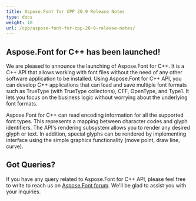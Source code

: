 ```yaml
---
title: Aspose.Font for CPP 20.9 Release Notes
type: docs
weight: 10
url: /cpp/aspose-font-for-cpp-20-9-release-notes/
---
```


## Aspose.Font for C++ has been launched!

We are pleased to announce the launching of Aspose.Font for C++. It is a C++ API that allows working with font files without the need of any other software application to be installed. Using Aspose.Font for C++ API, you can develop C++ applications that can load and save multiple font formats such as TrueType (with TrueType collectons), CFF, OpenType, and Type1. It lets you focus on the business logic without worrying about the underlying font formats.

Aspose.Font for C++ can read encoding information for all the supported font types. This represents a mapping between character codes and glyph identifiers. The API's rendering subsystem allows you to render any desired glyph or text. In addition, special glyphs can be rendered by implementing interface using the simple graphics functionality (move point, draw line, curve).

## Got Queries?
If you have any query related to Aspose.Font for C++ API, please feel free to write to reach us on [Aspose.Font forum](https://forum.aspose.com/c/font/). We'll be glad to assist you with your inquiries.
